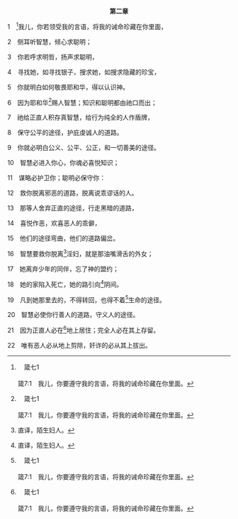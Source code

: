 <p style="text-align:center;font-weight:bold;">第二章</p>

1　[^a]我儿，你若领受我的言语，将我的诫命珍藏在你里面，

[^a]:　箴七1<br><br>箴7:1　我儿，你要遵守我的言语，将我的诫命珍藏在你里面。

2　侧耳听智慧，倾心求聪明；

3　你若呼求明哲，扬声求聪明，

4　寻找她，如寻找银子，搜求她，如搜求隐藏的珍宝，

5　你就明白如何敬畏耶和华，得以认识神。

6　因为耶和华[^a]赐人智慧；知识和聪明都由祂口而出；

[^a]:　王上三9；12；雅一5<br><br>王上3:9　所以求你赐仆人聪明的心，可以审断你的民，能辨别善恶。不然，谁能审断你这众多的民呢？<br><br>王上3:12　我就照你的话而行。看哪，我赐你智慧和明辨的心，甚至在你以前没有像你的，在你以后也没有兴起来像你的。<br><br>雅1:5　你们中间若有缺少智慧的，就当求那厚赐众人，也不斥责人的神，就必有赐给他的。

7　祂给正直人积存真智慧，给行为纯全的人作盾牌，

8　保守公平的途径，护庇虔诚人的道路。

9　你就必明白公义、公平、公正，和一切善美的途径。

10　智慧必进入你心，你魂必喜悦知识；

11　谋略必护卫你；聪明必保守你：

12　救你脱离邪恶的道路，脱离说乖谬话的人。

13　那等人舍弃正直的途径，行走黑暗的道路，

14　喜悦作恶，欢喜恶人的乖僻，

15　他们的途径弯曲，他们的道路偏岔。

16　智慧要救你脱离[^1]淫妇，就是那油嘴滑舌的外女；

[^1]:直译，陌生妇人。

17　她离弃少年的同伴，忘了神的盟约；

18　她的家陷入死亡，她的路引向[^1]阴间。

[^1]:直译，阴魂。

19　凡到她那里去的，不得转回，也得不着[^a]生命的途径。

[^a]:　诗十六11；箴五6；十17<br><br>诗16:11　你必将生命的道路指示我；在你面前有满足的喜乐；在你右手中有永远的福乐。<br><br>箴5:6　她不走生命平坦的途径；她所行的变迁不定，自己却不知道。<br><br>箴10:17　谨守训诲的，乃在生命的途径上；离弃责备的，便失迷了路。

20　智慧必使你行善人的道路，守义人的途径。

21　因为正直人必在[^a]地上居住；完全人必在其上存留。

[^a]:　诗三七9；11；22；29；34<br><br>诗37:9　因为作恶的，必被剪除；唯有等候耶和华的，必承受地土。<br><br>诗37:11　但卑微的人必承受地土，以丰盛的平安为乐。<br><br>诗37:22　蒙耶和华赐福的，必承受地土，被祂咒诅的，必被剪除。<br><br>诗37:29　义人必承受地土，永居其上。<br><br>诗37:34　你当等候耶和华，谨守祂的道路，祂就抬举你，使你承受地土；恶人被剪除的时候，你必看见。

22　唯有恶人必从地上剪除，奸诈的必从其上拔出。
